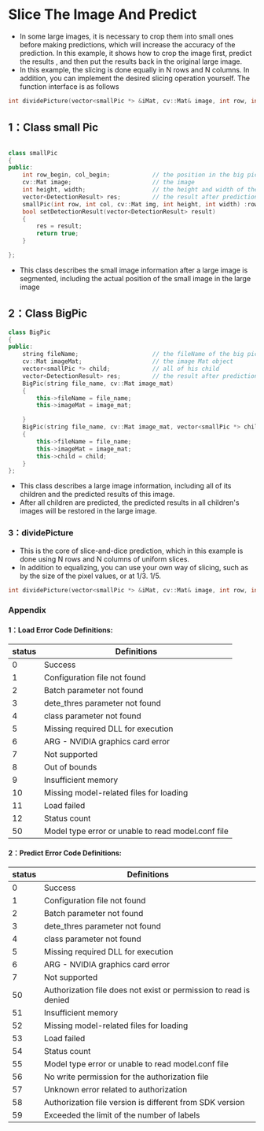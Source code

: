 # Slice The Image And Predict

- In some large images, it is necessary to crop them into small ones before making predictions, which will increase the accuracy of the prediction. In this example, it shows how to crop the image first, predict the results , and then put the results back in the original large image.
- In this example, the slicing is done equally in N rows and N columns. In addition, you can implement the desired slicing operation yourself. The function interface is as follows
``` cpp
int dividePicture(vector<smallPic *> &iMat, cv::Mat& image, int row, int col)
```


## 1：Class small Pic

``` cpp

class smallPic
{
public:
	int row_begin, col_begin;            // the position in the big picture.
	cv::Mat image;                       // the image
	int height, width;                   // the height and width of the image
	vector<DetectionResult> res;         // the result after prediction
	smallPic(int row, int col, cv::Mat img, int height, int width) :row_begin(row), col_begin(col), image(img), height(height), width(width) {};
	bool setDetectionResult(vector<DetectionResult> result)
	{
		res = result;
		return true;
	}

};

```  
- This class describes the small image information after a large image is segmented, including the actual position of the small image in the large image


## 2：Class BigPic

``` cpp
class BigPic
{
public:
	string fileName;                     // the fileName of the big picture
	cv::Mat imageMat;                    // the image Mat object
	vector<smallPic *> child;            // all of his child
	vector<DetectionResult> res;         // the result after prediction
	BigPic(string file_name, cv::Mat image_mat)
	{
		this->fileName = file_name;
		this->imageMat = image_mat;

	}
	BigPic(string file_name, cv::Mat image_mat, vector<smallPic *> child)
	{
		this->fileName = file_name;
		this->imageMat = image_mat;
		this->child = child;
	}
};
```
- This class describes a large image information, including all of its children and the predicted results of this image. 
- After all children are predicted, the predicted results in all children's images will be restored in the large image.


### 3：dividePicture
- This is the core of slice-and-dice prediction, which in this example is done using N rows and N columns of uniform slices.
- In addition to equalizing, you can use your own way of slicing, such as by the size of the pixel values, or at 1/3. 1/5.
``` cpp
int dividePicture(vector<smallPic *> &iMat, cv::Mat& image, int row, int col)
```
###  Appendix

#### 1：Load Error Code Definitions:

|status|  Definitions  |
|  ----  | ----  |
|0|Success|
|1|	Configuration file not found|
|2|Batch parameter not found|
|3|dete_thres parameter not found|
|4|class parameter not found|
|5|	Missing required DLL for execution|
|6|ARG - NVIDIA graphics card error|
|7|Not supported|
|8|Out of bounds|
|9|	Insufficient memory|
|10|Missing model-related files for loading|
|11|	Load failed|
|12|Status count|
|50|Model type error or unable to read model.conf file|


#### 2：Predict Error Code Definitions:
|status|  Definitions  |
|  ----  | ----  |
|0|Success|
|1|	Configuration file not found|
|2|Batch parameter not found|
|3|dete_thres parameter not found|
|4|class parameter not found|
|5|	Missing required DLL for execution|
|6|ARG - NVIDIA graphics card error|
|7|Not supported|
|50|Authorization file does not exist or permission to read is denied|
|51|	Insufficient memory|
|52|Missing model-related files for loading|
|53|	Load failed|
|54|Status count|
|55|Model type error or unable to read model.conf file|
|56|No write permission for the authorization file|
|57|Unknown error related to authorization|
|58|Authorization file version is different from SDK version|
|59|Exceeded the limit of the number of labels|